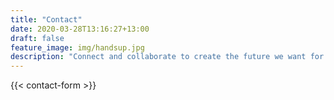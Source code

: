 ```yaml
---
title: "Contact"
date: 2020-03-28T13:16:27+13:00
draft: false
feature_image: img/handsup.jpg
description: "Connect and collaborate to create the future we want for each other, together"
---
```


{{< contact-form >}}